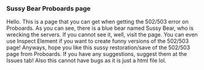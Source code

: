 ### Sussy Bear Proboards page
Hello. This is a page that you can get when getting the 502/503 error on Proboards. As you can see, there is a blue bear named Sussy Bear, who is wrecking the servers. If you cannot see it, well, visit the page. You can even use Inspect Element if you want to create funny versions of the 502/503 page! Anyways, hope you like this sussy restoration/save of the 502/503 page from Proboards. If you have any suggestions, suggest them at the Issues tab! Also this cannot have bugs as it is just a html file lol.
